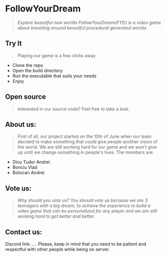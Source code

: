 # FollowYourDream
> _Explore beautiful new worlds_
> _FollowYourDream(FYD) is a video game about travelling around beautiful procedural generated worlds._
## Try It
> Playing our game is a few clicks away

- Clone the repo
- Open the build directory
- Run the executable that suits your needs
- Enjoy

## Open source
> Interested in our source code? Feel free to take a look.

 ## About us:
 > First of all, our project started on the 10th of June when our team decided to make something that could give people another vision of the world.
 We are still working hard for our game and we won't give up until we change something in people's lives.
 The members are:
 - Dicu Tudor Andrei
 - Bonciu Vlad
 - Botocan Andrei

## Vote us:
>_Why should you vote us?
You should vote us because we are 3 teenagers with a big dream, to achieve the experience to build a video game that can be personalized for any player and we are still working hard to get better and better._
 
 
##  Contact us:
Discord link: ....
Please, keep in mind that you need to be patient and respectful with other people while being on server.
